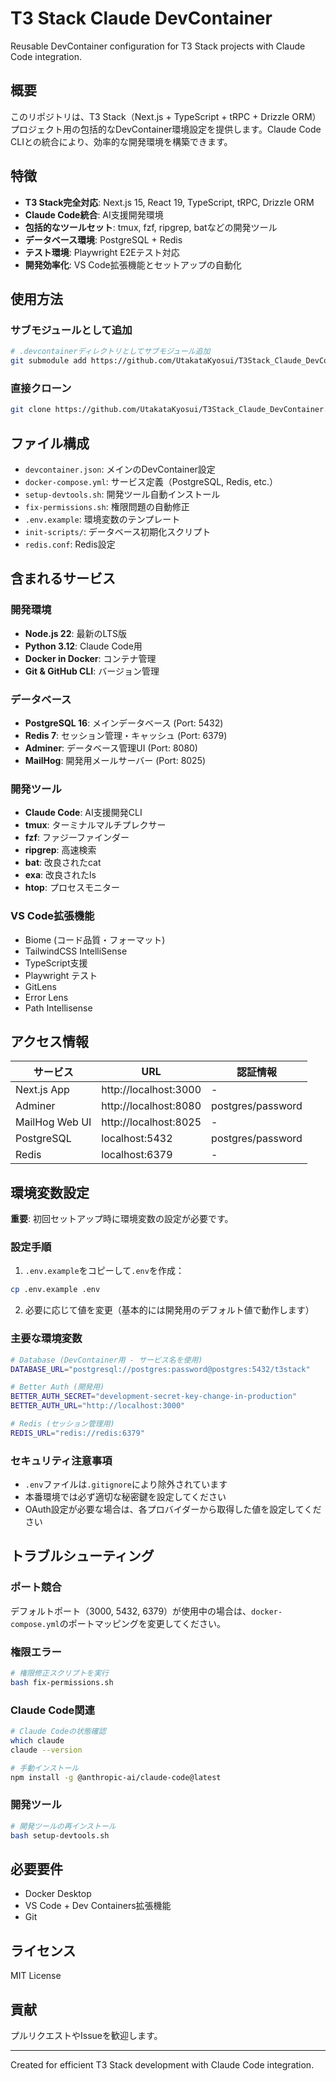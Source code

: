 # T3 Stack Claude DevContainer

Reusable DevContainer configuration for T3 Stack projects with Claude Code integration.

## 概要

このリポジトリは、T3 Stack（Next.js + TypeScript + tRPC + Drizzle ORM）プロジェクト用の包括的なDevContainer環境設定を提供します。Claude Code CLIとの統合により、効率的な開発環境を構築できます。

## 特徴

- **T3 Stack完全対応**: Next.js 15, React 19, TypeScript, tRPC, Drizzle ORM
- **Claude Code統合**: AI支援開発環境
- **包括的なツールセット**: tmux, fzf, ripgrep, batなどの開発ツール
- **データベース環境**: PostgreSQL + Redis
- **テスト環境**: Playwright E2Eテスト対応
- **開発効率化**: VS Code拡張機能とセットアップの自動化

## 使用方法

### サブモジュールとして追加

```bash
# .devcontainerディレクトリとしてサブモジュール追加
git submodule add https://github.com/UtakataKyosui/T3Stack_Claude_DevContainer.git .devcontainer
```

### 直接クローン

```bash
git clone https://github.com/UtakataKyosui/T3Stack_Claude_DevContainer.git .devcontainer
```

## ファイル構成

- `devcontainer.json`: メインのDevContainer設定
- `docker-compose.yml`: サービス定義（PostgreSQL, Redis, etc.）
- `setup-devtools.sh`: 開発ツール自動インストール
- `fix-permissions.sh`: 権限問題の自動修正
- `.env.example`: 環境変数のテンプレート
- `init-scripts/`: データベース初期化スクリプト
- `redis.conf`: Redis設定

## 含まれるサービス

### 開発環境
- **Node.js 22**: 最新のLTS版
- **Python 3.12**: Claude Code用
- **Docker in Docker**: コンテナ管理
- **Git & GitHub CLI**: バージョン管理

### データベース
- **PostgreSQL 16**: メインデータベース (Port: 5432)
- **Redis 7**: セッション管理・キャッシュ (Port: 6379)
- **Adminer**: データベース管理UI (Port: 8080)
- **MailHog**: 開発用メールサーバー (Port: 8025)

### 開発ツール
- **Claude Code**: AI支援開発CLI
- **tmux**: ターミナルマルチプレクサー
- **fzf**: ファジーファインダー
- **ripgrep**: 高速検索
- **bat**: 改良されたcat
- **exa**: 改良されたls
- **htop**: プロセスモニター

### VS Code拡張機能
- Biome (コード品質・フォーマット)
- TailwindCSS IntelliSense
- TypeScript支援
- Playwright テスト
- GitLens
- Error Lens
- Path Intellisense

## アクセス情報

| サービス | URL | 認証情報 |
|---------|-----|---------|
| Next.js App | http://localhost:3000 | - |
| Adminer | http://localhost:8080 | postgres/password |
| MailHog Web UI | http://localhost:8025 | - |
| PostgreSQL | localhost:5432 | postgres/password |
| Redis | localhost:6379 | - |

## 環境変数設定

**重要**: 初回セットアップ時に環境変数の設定が必要です。

### 設定手順

1. `.env.example`をコピーして`.env`を作成：
```bash
cp .env.example .env
```

2. 必要に応じて値を変更（基本的には開発用のデフォルト値で動作します）

### 主要な環境変数

```bash
# Database (DevContainer用 - サービス名を使用)
DATABASE_URL="postgresql://postgres:password@postgres:5432/t3stack"

# Better Auth (開発用)
BETTER_AUTH_SECRET="development-secret-key-change-in-production"
BETTER_AUTH_URL="http://localhost:3000"

# Redis (セッション管理用)
REDIS_URL="redis://redis:6379"
```

### セキュリティ注意事項

- `.env`ファイルは`.gitignore`により除外されています
- 本番環境では必ず適切な秘密鍵を設定してください
- OAuth設定が必要な場合は、各プロバイダーから取得した値を設定してください

## トラブルシューティング

### ポート競合
デフォルトポート（3000, 5432, 6379）が使用中の場合は、`docker-compose.yml`のポートマッピングを変更してください。

### 権限エラー
```bash
# 権限修正スクリプトを実行
bash fix-permissions.sh
```

### Claude Code関連
```bash
# Claude Codeの状態確認
which claude
claude --version

# 手動インストール
npm install -g @anthropic-ai/claude-code@latest
```

### 開発ツール
```bash
# 開発ツールの再インストール
bash setup-devtools.sh
```

## 必要要件

- Docker Desktop
- VS Code + Dev Containers拡張機能
- Git

## ライセンス

MIT License

## 貢献

プルリクエストやIssueを歓迎します。

---

Created for efficient T3 Stack development with Claude Code integration.